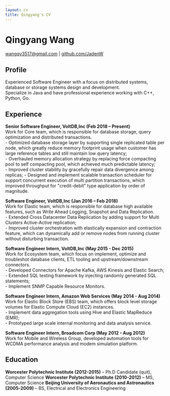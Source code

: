 ```yaml
---
layout: cv
title: Qingyang's CV
---
```

# Qingyang Wang
<div id="webaddress">
<a href="wangqy3517@gmail.com">wangqy3517@gmail.com</a>
| <a href="https://github.com/JadenW">github.com/JadenW</a>
</div>

## Profile
Experienced Software Engineer with a focus on distributed systems, database or storage systems design and development.  
Specialize in Java and have professional experience working with C++, Python, Go.

## Experience
**Senior Software Engineer, VoltDB,Inc (Feb 2018 – Present)**  
Work for Core team, which is responsible for database storage, query optimization and distributed transactions.  
	- Optimized database storage layer by supporting single replicated table per node, which greatly reduce memory footprint usage when customer has large reference tables and still maintain low query latency;  
	- Overhauled memory allocation strategy by replacing force compacting pool to self compacting pool, which achieved much predictable latency;  
	- Improved cluster stability by gracefully repair data divergence among replicas; 
	- Designed and implement scalable transaction scheduler for support concurrent execution of multi partition transactions, which improved throughput for "credit-debit" type application by order of magnitude.

**Software Engineer, VoltDB,Inc (Jan 2016 – Feb 2018)**  
Work for Elastic team, which is responsible for database high available features,
such as Write Ahead Logging, Snapshot and Data Replication.  
	- Extended Cross Datacenter Data Replication by adding support for Multi Clusters Active-Active replication;  
	- Improved cluster orchestration with elastically expansion and contraction feature, which can dynamically add or remove nodes from running cluster without disturbing transaction.

**Software Engineer Intern, VoltDB,Inc (May 2015 - Dec 2015)**  
Work for Ecosystem team, which focus on implement, optimize and troubleshot database clients, ETL tooling and upstream/downstream connectors.  
	- Developed Connectors for Apache Kafka, AWS Kinesis and Elastic Search;  
	- Extended SQL testing framework by injecting randomly generated SQL statements;  
	- Implement SNMP Capable Resource Monitors.

**Software Engineer Intern, Amazon Web Services (May 2014 - Aug 2014)**  
Work for Elastic Block Store (EBS) team, which offers block level storage volumes for Elastic Compute Cloud (EC2) instances.  
	- Implement data aggregation tools using Hive and Elastic MapReduce (EMR);   
	- Prototyped large scale internal monitoring and data analysis service. 

**Software Engineer Intern, Broadcom Corp (May 2012 - Aug 2012)**  
Work for Mobile and Wireless Group, developed automation tools for WCDMA performance analysis and modem simulation platform. 

## Education
**Worcester Polytechnic Institute (2012-2015)** – Ph.D Candidate (quit), Computer Science
**Worcester Polytechnic Institute (2010-2012)** – MS, Computer Science
**Beijing University of Aeronautics and Astronautics (2005-2009)** – BS, Electrical and Electronics Engineering

<!-- ### Footer

Last updated: Jan 2020 -->


